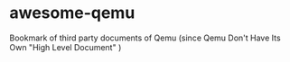 # awesome-qemu
Bookmark of third party documents of Qemu (since Qemu Don't Have Its Own "High Level Document" )
